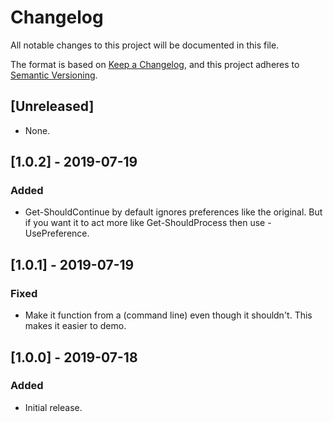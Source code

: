 # Changelog

All notable changes to this project will be documented in this file.

The format is based on [Keep a Changelog](https://keepachangelog.com/en/1.0.0/),
and this project adheres to [Semantic Versioning](https://semver.org/spec/v2.0.0.html).

## [Unreleased]

- None.

## [1.0.2] - 2019-07-19

### Added

- Get-ShouldContinue by default ignores preferences like the original. But if
  you want it to act more like Get-ShouldProcess then use -UsePreference.

## [1.0.1] - 2019-07-19

### Fixed

- Make it function from a <ScriptBlock> (command line) even though it shouldn't.
  This makes it easier to demo.

## [1.0.0] - 2019-07-18

### Added

- Initial release.
